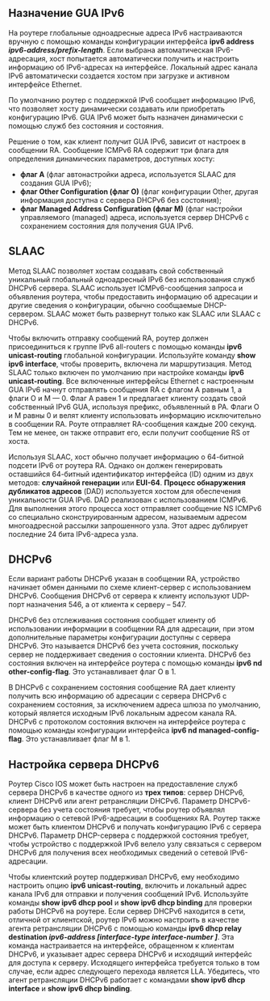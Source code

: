 <!-- 8.5.2 -->
## Назначение GUA IPv6

На роутере глобальные одноадресные адреса IPv6 настраиваются вручную с помощью команды конфигурации интерфейса **ipv6 address _ipv6-address/prefix-length_**. Если выбрана автоматическая IPv6-адресация, хост попытается автоматически получить и настроить информацию об IPv6-адресах на интерфейсе. Локальный адрес канала IPv6 автоматически создается хостом при загрузке и активном интерфейсе Ethernet. 

По умолчанию роутер с поддержкой IPv6 сообщает информацию IPv6, что позволяет хосту динамически создавать или приобретать конфигурацию IPv6. GUA IPv6 может быть назначен динамически с помощью служб без состояния и состояния. 

Решение о том, как клиент получит GUA IPv6, зависит от настроек в сообщении RA. Сообщение ICMPv6 RA содержит три флага для определения динамических параметров, доступных хосту:

* **флаг А** (флаг автонастройки адреса, используется SLAAC для создания GUA IPv6);
* **флаг Other Configuration (флаг O)** (флаг конфигурации Other, другая информация доступна с сервера DHCPv6 без состояния);
* **флаг Managed Address Configuration (флаг M)** (флаг настройки управляемого (managed) адреса, используется сервер DHCPv6 с сохранением состояния для получения GUA IPv6.

## SLAAC

Метод SLAAC позволяет хостам создавать свой собственный уникальный глобальный одноадресный IPv6 без использования служб DHCPv6 сервера. SLAAC использует ICMPv6-сообщения запроса и объявления роутера, чтобы предоставить информацию об адресации и другие сведения о конфигурации, обычно сообщаемые DHCP-сервером. SLAAC может быть развернут только как SLAAC или SLAAC с DHCPv6. 

Чтобы включить отправку сообщений RA, роутер должен присоединиться к группе IPv6 all-routers с помощью команды **ipv6 unicast-routing** глобальной конфигурации. Используйте команду **show ipv6 interface**, чтобы проверить, включена ли маршрутизация. Метод SLAAC только включен по умолчанию при настройке команды **ipv6 unicast-routing**. Все включенные интерфейсы Ethernet с настроенным GUA IPv6 начнут отправлять сообщения RA с флагом A равным 1, а флаги O и M — 0. Флаг A равен 1 и предлагает клиенту создать свой собственный IPv6 GUA, используя префикс, объявленный в РА. Флаги O и M равны 0 и велят клиенту использовать информацию исключительно в сообщении RA. Роуте отправляет RA-сообщения каждые 200 секунд. Тем не менее, он также отправит его, если получит сообщение RS от хоста.

Используя SLAAC, хост обычно получает информацию о 64-битной подсети IPv6 от роутера RA. Однако он должен генерировать оставшийся 64-битный идентификатор интерфейса (ID) одним из двух методов: **случайной генерации** или **EUI-64**. **Процесс обнаружения дубликатов адресов** (DAD) используется хостом для обеспечения уникальности GUA IPv6. DAD реализован с использованием ICMPv6. Для выполнения этого процесса хост отправляет сообщение NS ICMPv6 со специально сконструированным адресом, называемым адресом многоадресной рассылки запрошенного узла. Этот адрес дублирует последние 24 бита IPv6-адреса узла.

## DHCPv6

Если вариант работы DHCPv6 указан в сообщении RA, устройство начинает обмен данными по схеме клиент-сервер с использованием DHCPv6. Сообщения DHCPv6 от сервера к клиенту используют UDP-порт назначения 546, а от клиента к серверу – 547.

DHCPv6 без отслеживания состояния сообщает клиенту об использовании информации в сообщении RA для адресации, при этом дополнительные параметры конфигурации доступны с сервера DHCPv6. Это называется DHCPv6 без учета состояния, поскольку сервер не поддерживает сведения о состоянии клиента. DHCPv6 без состояния включен на интерфейсе роутера с помощью команды **ipv6 nd other-config-flag**. Это устанавливает флаг O в 1.

В DHCPv6 с сохранением состояния сообщение RA дает клиенту получить всю информацию об адресации с сервера DHCPv6 с сохранением состояния, за исключением адреса шлюза по умолчанию, который является исходным IPv6 локальным адресом канала RA. DHCPv6 с протоколом состояния включен на интерфейсе роутера с помощью команды конфигурации интерфейса **ipv6 nd managed-config-flag**. Это устанавливает флаг M в 1.

## Настройка сервера DHCPv6

Роутер Cisco IOS может быть настроен на предоставление служб сервера DHCPv6 в качестве одного из **трех типов**: сервер DHCPv6, клиент DHCPv6 или агент ретрансляции DHCPv6. Параметр DHCPv6-сервера без учета состояния требует, чтобы роутер объявлял информацию о сетевой IPv6-адресации в сообщениях RA. Роутер также может быть клиентом DHCPv6 и получать конфигурацию IPv6 с сервера DHCPv6. Параметр DHCP-сервера с поддержкой состояния требует, чтобы устройство с поддержкой IPv6 велело узлу связаться с сервером DHCPv6 для получения всех необходимых сведений о сетевой IPv6-адресации.

Чтобы клиентский роутер поддерживал DHCPv6, ему необходимо настроить опцию **ipv6 unicast-routing**, включить и локальный адрес канала IPv6 для отправки и получения сообщений IPv6. Используйте команды **show ipv6 dhcp pool** и **show ipv6 dhcp binding** для проверки работы DHCPv6 на роутере. Если сервер DHCPv6 находится в сети, отличной от клиентской, роутер IPv6 можно настроить в качестве агента ретрансляции DHCPv6 с помощью команды **ipv6 dhcp relay destination _ipv6-address \[interface-type interface-number \]_**. Эта команда настраивается на интерфейсе, обращенном к клиентам DHCPv6, и указывает адрес сервера DHCPv6 и исходящий интерфейс для доступа к серверу. Исходящего интерфейса требуется только в том случае, если адрес следующего перехода является LLA. Убедитесь, что агент ретрансляции DHCPv6 работает с командами **show ipv6 dhcp interface** и **show ipv6 dhcp binding**.

<!-- 8.5.3 -->
<!-- quiz -->
